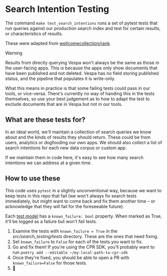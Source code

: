 # Search Intention Testing

The command `make test_search_intentions` runs a set of pytest tests that run queries against our production search index and test for certain results, or characteristics of results.

These were adapted from [wellcomecollection/rank](https://github.com/wellcomecollection/rank).

> [!WARNING]
> Results from directly querying Vespa won't always be the same as those in the user-facing apps. This is because the apps only show documents that have been published and not deleted. Vespa has no field storing published status, and the pipeline that populates it is write-only.
>
> What this means in practice is that some failing tests could pass in our tools, or vice-versa. There's currently no way of handing this in the tests themselves, so use your best judgement as to how to adapt the test to exclude documents that are in Vespa but not in our tools.

## What are these tests for?

In an ideal world, we'll maintain a collection of search queries we know about and the kinds of results they should return. These could be from users, analytics or dogfooding our own apps. We should also collect a list of search intentions for each new data corpus or custom app.

If we maintain them in code here, it's easy to see how many search intentions we can address at a given time.

## How to use these

This code uses `pytest` in a slightly unconventional way, because we want to keep tests in this repo that fail (we won't always fix search tests immediately, but might want to come back and fix them another time – or acknowledge that they will fail for the foreseeable future).

Each [test model](../../src/cpr_sdk/search_intention_testing/models.py) has a `known_failure: bool` property. When marked as True, it'll be logged as a failure but won't fail tests.

1. Examine the tests with `known_failure = True` in the *src/search_testing/tests* directory. These are the ones that need fixing.
2. Set `known_failure` to `False` for each of the tests you want to fix.
3. Go and fix them! If you're using the CPR SDK, you'll probably want to run `poetry add --editable ~/my-local-path-to-cpr-sdk`
4. Once they're fixed, you should be able to open a PR with `known_failure=False` for those tests.
5. 🎉
